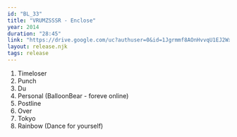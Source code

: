 ```yaml
---
id: "BL_33"
title: "VRUMZSSSR - Enclose"
year: 2014
duration: "28:45"
link: "https://drive.google.com/uc?authuser=0&id=1Jgrmmf8AOnHvvqU1EJ2WxW5uF00r4DGh&export=download"
layout: release.njk
tags: release
---
```


01. Timeloser
02. Punch
03. Du
04. Personal (BalloonBear - foreve online)
05. Postline
06. Over
07. Tokyo
08. Rainbow (Dance for yourself)